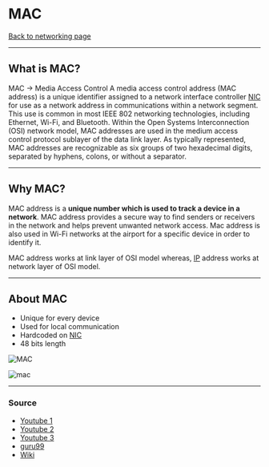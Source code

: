 # MAC
[Back to networking page](../index.md)

---

## What is MAC?
MAC -> Media Access Control
A media access control address (MAC address) is a unique identifier assigned to a network interface controller [NIC](NIC.md) for use as a network address in communications within a network segment. This use is common in most IEEE 802 networking technologies, including Ethernet, Wi-Fi, and Bluetooth.
Within the Open Systems Interconnection (OSI) network model, MAC addresses are used in the medium access control protocol sublayer of the data link layer. As typically represented, MAC addresses are recognizable as six groups of two hexadecimal digits, separated by hyphens, colons, or without a separator.

---

## Why MAC?
MAC address is a **unique number which is used to track a device in a network**. MAC address provides a secure way to find senders or receivers in the network and helps prevent unwanted network access. Mac address is also used in Wi-Fi networks at the airport for a specific device in order to identify it.

MAC address works at link layer of OSI model whereas, [IP](Protocols/IP.md) address works at network layer of OSI model.

---

## About MAC
- Unique for every device
- Used for local communication
- Hardcoded on [NIC](NIC.md) 
- 48 bits length

![MAC](https://miro.medium.com/max/1200/1*FLrfO7JzkOWSBkPBYly37w.png)

![mac](https://cdn.guru99.com/images/2/022220_0757_WhatisaMACA1.png)

---

### Source
- [Youtube 1 ](https://www.youtube.com/watch?v=UrG7RTWIJak)
- [Youtube 2](https://www.youtube.com/watch?v=oGoWqdlaOMI)
- [Youtube 3](https://www.youtube.com/watch?v=N7dM_kD28dM)
- [guru99](https://www.guru99.com/what-is-mac-address.html)
- [Wiki](https://en.wikipedia.org/wiki/MAC_address)
